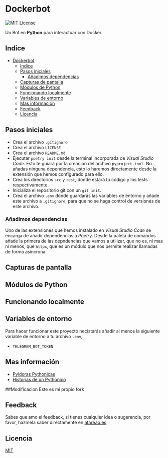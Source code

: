 
# Dockerbot

[![MIT License](https://img.shields.io/badge/License-MIT-green.svg)](https://choosealicense.com/licenses/mit/)  

Un Bot en **Python** para interactuar con Docker.

## Indice

- [Dockerbot](#dockerbot)
  - [Indice](#indice)
  - [Pasos iniciales](#pasos-iniciales)
    - [Añadimos dependencias](#añadimos-dependencias)
  - [Capturas de pantalla](#capturas-de-pantalla)
  - [Módulos de Python](#módulos-de-python)
  - [Funcionando localmente](#funcionando-localmente)
  - [Variables de entorno](#variables-de-entorno)
  - [Mas información](#mas-información)
  - [Feedback](#feedback)
  - [Licencia](#licencia)

## Pasos iniciales

- Crea el archivo `.gitignore`
- Crea el archivo `LICENSE`
- Crea el archivo `README.md`
- Ejecutar `poetry init` desde la terminal incorporada de *Visual Studio Code*. Esto te guiará por la creación del archivo `pyproject.toml`. No añadas ninguna dependencia, esto lo haremos directamente desde la extensión que hemos configurado para ello.
- Crea los directorios `src` y `test`, donde estará tu código y los tests respectivamente.
- Inicializa el repositorio git con un `git init`.
- Crea el archivo `.env` donde guardarás las variables de entorno y añade este archivo a `.gitignore`, para que no se haga control de versiones de este archivo.

### Añadimos dependencias

Uno de las extensiones que hemos instalado en *Visual Studio Code* se encarga de añadir dependencias a *Poetry*. Desde la paleta de comandos añade la primera de las depndencias que vamos a utilizar, que no es, ni mas ni menos, que `httpx`, que es un módulo que nos permite realizar llamadas de forma asíncrona.

## Capturas de pantalla

## Módulos de Python  

## Funcionando localmente

## Variables de entorno

Para hacer funcionar este proyecto necistarás añadir al menos la siguiente variable de entorno a tu archivo `.env`,

* `TELEGREM_BOT_TOKEN`

## Mas información

* [Pyldoras Pythonicas](https://atareao.es/pyldoras)
* [Historias de un Pythonico](https://atareao.es/python)

##Modificacion
Este es mi propio fork

## Feedback

Sabes que amo el feedback, si tienes cualquier idea o sugerencia, por favor, hazmela saber directamente en [atareao.es](https://atareao.es)

## Licencia  

[MIT](https://choosealicense.com/licenses/mit/)
